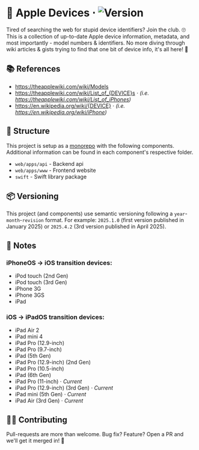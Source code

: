 # 📱 Apple Devices ⋅ ![Version](https://img.shields.io/badge/Version-2025.4.22-fde6cc.svg?labelColor=f78200)

Tired of searching the web for stupid device identifiers? Join the club. 🙄
This is a collection of up-to-date Apple device information, metadata, and most importantly - model numbers & identifiers.
No more diving through wiki articles & gists trying to find that one bit of device info, it's all here! 🎉

## 📚 References

- https://theapplewiki.com/wiki/Models
- https://theapplewiki.com/wiki/List_of_{DEVICE}s ⋅ _(i.e. https://theapplewiki.com/wiki/List_of_iPhones)_
- https://en.wikipedia.org/wiki/{DEVICE} ⋅ _(i.e. https://en.wikipedia.org/wiki/iPhone)_

## 📂 Structure

This project is setup as a [monorepo](https://en.wikipedia.org/wiki/Monorepo) with the following components.
Additional information can be found in each component's respective folder.

- `web/apps/api` - Backend api
- `web/apps/www` - Frontend website
- `swift` - Swift library package

## 📦 Versioning

This project (and components) use semantic versioning following a `year`-`month`-`revision` format.
For example: `2025.1.0` (first version published in January 2025) or `2025.4.2` (3rd version published
in April 2025).

## 📝 Notes

### iPhoneOS → iOS transition devices:

- iPod touch (2nd Gen)
- iPod touch (3rd Gen)
- iPhone 3G
- iPhone 3GS
- iPad

### iOS → iPadOS transition devices:

- iPad Air 2
- iPad mini 4
- iPad Pro (12.9-inch)
- iPad Pro (9.7-inch)
- iPad (5th Gen)
- iPad Pro (12.9-inch) (2nd Gen)
- iPad Pro (10.5-inch)
- iPad (6th Gen)
- iPad Pro (11-inch) ⋅ _Current_
- iPad Pro (12.9-inch) (3rd Gen) ⋅ _Current_
- iPad mini (5th Gen) ⋅ _Current_
- iPad Air (3rd Gen) ⋅ _Current_

## 💪🏻 Contributing

Pull-requests are more than welcome. Bug fix? Feature? Open a PR and we'll get it merged in! 🎉
